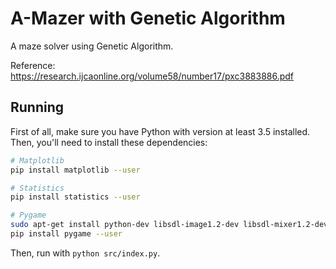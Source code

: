 # A-Mazer with Genetic Algorithm

A maze solver using Genetic Algorithm.

Reference: <https://research.ijcaonline.org/volume58/number17/pxc3883886.pdf>

## Running

First of all, make sure you have Python with version at least 3.5 installed. Then, you'll need to install these dependencies:

```zsh
# Matplotlib
pip install matplotlib --user

# Statistics
pip install statistics --user

# Pygame
sudo apt-get install python-dev libsdl-image1.2-dev libsdl-mixer1.2-dev libsdl-ttf2.0-dev libsdl1.2-dev libsmpeg-dev python-numpy subversion libportmidi-dev ffmpeg libswscale-dev libavformat-dev libavcodec-dev libfreetype6-dev
pip install pygame --user
```

Then, run with `python src/index.py`.
